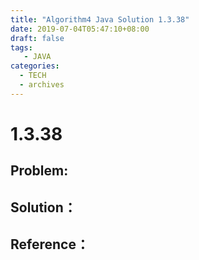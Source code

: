 ```yaml
---
title: "Algorithm4 Java Solution 1.3.38"
date: 2019-07-04T05:47:10+08:00
draft: false
tags:
   - JAVA
categories:
  - TECH
  - archives
---
```



# 1.3.38

## Problem:


## Solution：


## Reference：


